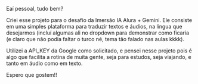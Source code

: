 Eaí pessoal, tudo bem?

Criei esse projeto para o desafio da Imersão IA Alura + Gemini. Ele consiste em uma simples plataforma para traduzir textos e áudios, na lingua que desejarmos (incluí algumas ali no dropdown para demonstrar como ficaria (e claro que não podia faltar o turco né, tema tão falado nas aulas kkkk).

Utilizei a API_KEY da Google como solicitado, e pensei nesse projeto pois é algo que facilita a rotina de muita gente, seja para estudos, seja viajando, e tanto em áudio como em texto.

Espero que gostem!!
